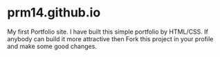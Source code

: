 # prm14.github.io
My first Portfolio site.
I have built this simple portfolio by HTML/CSS.
If anybody can build it more attractive then Fork this project in your profile and make some good changes.
